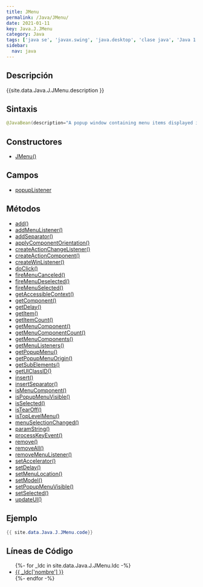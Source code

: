 ```yaml
---
title: JMenu
permalink: /Java/JMenu/
date: 2021-01-11
key: Java.J.JMenu
category: Java
tags: ['java se', 'javax.swing', 'java.desktop', 'clase java', 'Java 1.2']
sidebar: 
  nav: java
---
```


## Descripción
{{site.data.Java.J.JMenu.description }}

## Sintaxis
~~~java
@JavaBean(description="A popup window containing menu items displayed in a menu bar.") public class JMenu extends JMenuItem implements Accessible, MenuElement
~~~

## Constructores
* [JMenu()](/Java/JMenu/JMenu/)

## Campos
* [popupListener](/Java/JMenu/popupListener)

## Métodos
* [add()](/Java/JMenu/add)
* [addMenuListener()](/Java/JMenu/addMenuListener)
* [addSeparator()](/Java/JMenu/addSeparator)
* [applyComponentOrientation()](/Java/JMenu/applyComponentOrientation)
* [createActionChangeListener()](/Java/JMenu/createActionChangeListener)
* [createActionComponent()](/Java/JMenu/createActionComponent)
* [createWinListener()](/Java/JMenu/createWinListener)
* [doClick()](/Java/JMenu/doClick)
* [fireMenuCanceled()](/Java/JMenu/fireMenuCanceled)
* [fireMenuDeselected()](/Java/JMenu/fireMenuDeselected)
* [fireMenuSelected()](/Java/JMenu/fireMenuSelected)
* [getAccessibleContext()](/Java/JMenu/getAccessibleContext)
* [getComponent()](/Java/JMenu/getComponent)
* [getDelay()](/Java/JMenu/getDelay)
* [getItem()](/Java/JMenu/getItem)
* [getItemCount()](/Java/JMenu/getItemCount)
* [getMenuComponent()](/Java/JMenu/getMenuComponent)
* [getMenuComponentCount()](/Java/JMenu/getMenuComponentCount)
* [getMenuComponents()](/Java/JMenu/getMenuComponents)
* [getMenuListeners()](/Java/JMenu/getMenuListeners)
* [getPopupMenu()](/Java/JMenu/getPopupMenu)
* [getPopupMenuOrigin()](/Java/JMenu/getPopupMenuOrigin)
* [getSubElements()](/Java/JMenu/getSubElements)
* [getUIClassID()](/Java/JMenu/getUIClassID)
* [insert()](/Java/JMenu/insert)
* [insertSeparator()](/Java/JMenu/insertSeparator)
* [isMenuComponent()](/Java/JMenu/isMenuComponent)
* [isPopupMenuVisible()](/Java/JMenu/isPopupMenuVisible)
* [isSelected()](/Java/JMenu/isSelected)
* [isTearOff()](/Java/JMenu/isTearOff)
* [isTopLevelMenu()](/Java/JMenu/isTopLevelMenu)
* [menuSelectionChanged()](/Java/JMenu/menuSelectionChanged)
* [paramString()](/Java/JMenu/paramString)
* [processKeyEvent()](/Java/JMenu/processKeyEvent)
* [remove()](/Java/JMenu/remove)
* [removeAll()](/Java/JMenu/removeAll)
* [removeMenuListener()](/Java/JMenu/removeMenuListener)
* [setAccelerator()](/Java/JMenu/setAccelerator)
* [setDelay()](/Java/JMenu/setDelay)
* [setMenuLocation()](/Java/JMenu/setMenuLocation)
* [setModel()](/Java/JMenu/setModel)
* [setPopupMenuVisible()](/Java/JMenu/setPopupMenuVisible)
* [setSelected()](/Java/JMenu/setSelected)
* [updateUI()](/Java/JMenu/updateUI)

## Ejemplo
~~~java
{{ site.data.Java.J.JMenu.code}}
~~~

## Líneas de Código
<ul>
{%- for _ldc in site.data.Java.J.JMenu.ldc -%}
   <li>
       <a href="{{_ldc['url'] }}">{{ _ldc['nombre'] }}</a>
   </li>
{%- endfor -%}
</ul>
